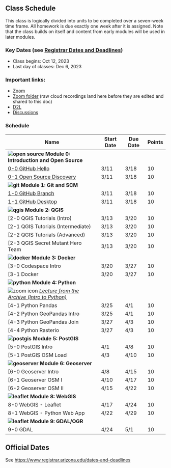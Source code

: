 
## Class Schedule

This class is logically divided into units to be completed over a seven-week time frame. All homework is due exactly one week after it is assigned. Note that the class builds on itself and content from early modules will be used in later modules.

### Key Dates (see [Registrar Dates and Deadlines](https://registrar.arizona.edu/dates-and-deadlines))
- Class begins: Oct 12, 2023
- Last day of classes:  Dec 6, 2023

### Important links:
- [Zoom]()
- [Zoom folder]() (raw cloud recordings land here before they are edited and shared to this doc)
- [D2L](https://d2l.arizona.edu/d2l/home/1435548)
- [Discussions](https://github.com/ua-gist604b-s24/syllabus/discussions)

### Schedule

|  **Name** | **Start Date** | **Due Date** | **Points** |
| --- | --- | --- | ---  |
|  **![open source](./media/open-source-32.png) Module 0: Introduction and Open Source** |  |  |  |
|  [0-0 GitHub Hello](https://classroom.github.com/a/8FVZrdks) | 3/11 | 3/18 | 10 |
|  [0-1 Open Source Discovery]() | 3/11 | 3/18 | 10 |
|  **![git](./media/git-32.png) Module 1: Git and SCM** |  |  |  |
|  [1-0 GitHub Branch]() | 3/11 | 3/18 | 10 |
|  [1-1 GitHub Desktop]() | 3/11 | 3/18 | 10 |
|  **![qgis](./media/qgis-32.png) Module 2: QGIS** |  |  |  | 
|  [2-0 QGIS Tutorials (Intro) | 3/13 | 3/20 | 10 |
|  [2-1 QGIS Tutorials (Intermediate) | 3/13 | 3/20 | 10 |
|  [2-2 QGIS Tutorials (Advanced) | 3/13 | 3/20 | 10 |
|  [2-3 QGIS Secret Mutant Hero Team | 3/13 | 3/20 | 10 |
|  **![docker](./media/docker-32.png) Module 3: Docker** |  |  |  |
|  [3-0 Codespace Intro | 3/20 | 3/27 | 10 |
|  [3-1 Docker | 3/20 | 3/27 | 10 |
|  **![python](./media/python-32.png) Module 4: Python** |  |  |  |
|  ![zoom icon](media/play-icon.png) _[Lecture from the Archive (Intro to Python)](https://arizona.hosted.panopto.com/Panopto/Pages/Viewer.aspx?id=83304fba-424f-430f-87e1-adcc00448e6e)_ |  |  |  |
|  [4-1 Python Pandas | 3/25 | 4/1 | 10 |
|  [4-2 Python GeoPandas Intro | 3/25 | 4/1 | 10 |
|  [4-3 Python GeoPandas Join | 3/27 | 4/3 | 10 |
|  [4-4 Python Rasterio | 3/27 | 4/3 | 10 |
|  **![postgis](./media/postgis-32.png) Module 5: PostGIS** |  |  |  |
|  [5-0 PostGIS Intro | 4/1 | 4/8 | 10 |
|  [5-1 PostGIS OSM Load | 4/3 | 4/10 | 10 |
|  **![geoserver](./media/geoserver-32.png) Module 6: Geoserver** |  |  |  |
|  [6-0 Geoserver Intro | 4/8 | 4/15 | 10 |
|  [6-1 Geoserver OSM I | 4/10 | 4/17 | 10 |
|  [6-2 Geoserver OSM II | 4/15 | 4/22 | 10 |
|  **![leaflet](./media/leaflet-32.png) Module 8: WebGIS** |  |  |  |
|  8-0 WebGIS - Leaflet | 4/17 | 4/24 | 10 |
|  8-1 WebGIS - Python Web App | 4/22| 4/29 | 10 |
|  **![leaflet](./media/gdal-32.png) Module 9: GDAL/OGR** |  |  |  |
|  9-0 GDAL | 4/24 | 5/1 | 10 |

## Official Dates
See https://www.registrar.arizona.edu/dates-and-deadlines

